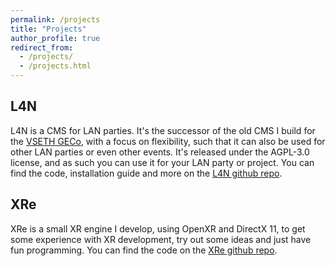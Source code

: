```yaml
---
permalink: /projects
title: "Projects"
author_profile: true
redirect_from:
  - /projects/
  - /projects.html
---
```



## L4N

L4N is a CMS for LAN parties. It's the successor of the old CMS I build for the
[VSETH GECo](https://geco.ethz.ch/), with a focus on flexibility, such that it can also be used
for other LAN parties or even other events. It's released under the AGPL-3.0 license, and as such
you can use it for your LAN party or project. You can find the code, installation guide and more
on the [L4N github repo](https://github.com/Adrian-Hirt/l4n).

## XRe

XRe is a small XR engine I develop, using OpenXR and DirectX 11, to get some experience
with XR development, try out some ideas and just have fun programming. You can find the code
on the [XRe github repo](https://github.com/Adrian-Hirt/XRe).
